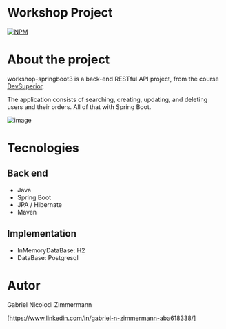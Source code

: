 # Workshop Project
[![NPM](https://img.shields.io/npm/l/react)](https://github.com/GabrielNZ/workshop-springboot3-jpa/blob/main/LICENSE)

# About the project

workshop-springboot3 is a back-end RESTful API project, from the course [DevSuperior](https://www.udemy.com/course/java-curso-completo/).

The application consists of searching, creating, updating, and deleting users and their orders. All of that with Spring Boot.

![image](https://github.com/user-attachments/assets/58ee4ea1-904d-4566-8440-78a1d8394b1e)

# Tecnologies
## Back end
- Java
- Spring Boot
- JPA / Hibernate
- Maven
## Implementation
- InMemoryDataBase: H2
- DataBase: Postgresql
# Autor

Gabriel Nicolodi Zimmermann


[https://www.linkedin.com/in/gabriel-n-zimmermann-aba618338/]

